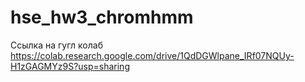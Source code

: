 # hse_hw3_chromhmm

Ссылка на гугл колаб https://colab.research.google.com/drive/1QdDGWlpane_IRf07NQUy-H1zGAGMYz9S?usp=sharing
